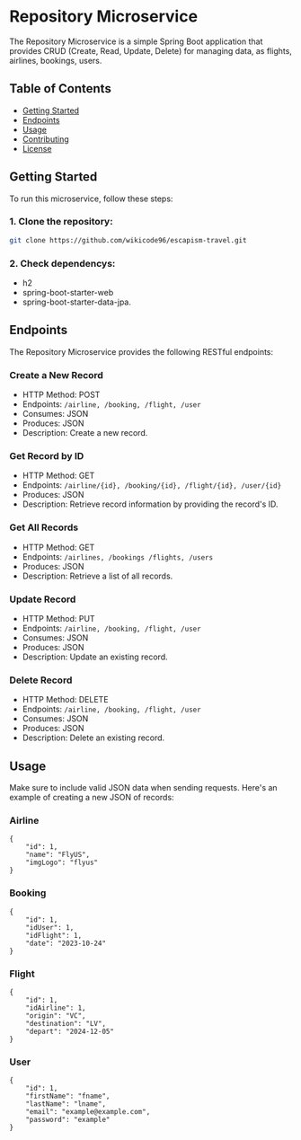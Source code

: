# Repository Microservice
The Repository Microservice is a simple Spring Boot application that provides CRUD (Create, Read, Update, Delete) 
for managing data, as flights, airlines, bookings, users.

## Table of Contents
- [Getting Started](#getting-started)
- [Endpoints](#endpoints)
- [Usage](#usage)
- [Contributing](#contributing)
- [License](#license)

## Getting Started
To run this microservice, follow these steps:

### 1. Clone the repository:
   ```bash
   git clone https://github.com/wikicode96/escapism-travel.git
   ```
   
### 2. Check dependencys:
- h2
- spring-boot-starter-web
- spring-boot-starter-data-jpa.

## Endpoints
The Repository Microservice provides the following RESTful endpoints:

### Create a New Record
- HTTP Method: POST
- Endpoints: `/airline, /booking, /flight, /user`
- Consumes: JSON
- Produces: JSON
- Description: Create a new record.

### Get Record by ID
- HTTP Method: GET
- Endpoints: `/airline/{id}, /booking/{id}, /flight/{id}, /user/{id}`
- Produces: JSON
- Description: Retrieve record information by providing the record's ID.

### Get All Records
- HTTP Method: GET
- Endpoints: `/airlines, /bookings /flights, /users`
- Produces: JSON
- Description: Retrieve a list of all records.

### Update Record
- HTTP Method: PUT
- Endpoints: `/airline, /booking, /flight, /user`
- Consumes: JSON
- Produces: JSON
- Description: Update an existing record.

### Delete Record
- HTTP Method: DELETE
- Endpoints: `/airline, /booking, /flight, /user`
- Consumes: JSON
- Produces: JSON
- Description: Delete an existing record.

## Usage
Make sure to include valid JSON data when sending requests.
Here's an example of creating a new JSON of records:

### Airline
```
{
    "id": 1,
    "name": "FlyUS",
    "imgLogo": "flyus"
}
```
### Booking
```
{
    "id": 1,
    "idUser": 1,
    "idFlight": 1,
    "date": "2023-10-24"
}
```
### Flight
```
{
    "id": 1,
    "idAirline": 1,
    "origin": "VC",
    "destination": "LV",
    "depart": "2024-12-05"
}
```
### User
```
{
    "id": 1,
    "firstName": "fname",
    "lastName": "lname",
    "email": "example@example.com",
    "password": "example"
}
```